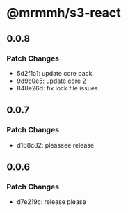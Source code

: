# @mrmmh/s3-react

## 0.0.8

### Patch Changes

- 5d2f1a1: update core pack
- 9d9c0e5: update core 2
- 848e26d: fix lock file issues

## 0.0.7

### Patch Changes

- d168c82: pleaseee release

## 0.0.6

### Patch Changes

- d7e219c: release please
